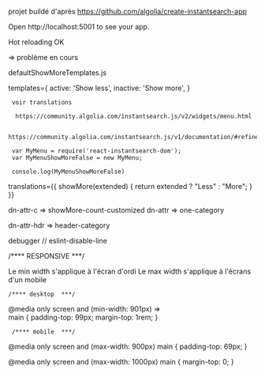 projet buildé d'après https://github.com/algolia/create-instantsearch-app

Open http://localhost:5001 to see your app.

Hot reloading OK


=> problème en cours

defaultShowMoreTemplates.js

templates={
active: '<a class="ais-show-more ais-show-more__active">Show less</a>',
inactive: '<a class="ais-show-more ais-show-more__inactive">Show more</a>',
	 }
	 
	 voir translations
	  
	  https://community.algolia.com/instantsearch.js/v2/widgets/menu.html
	  
	  https://community.algolia.com/instantsearch.js/v1/documentation/#refinementlist
	 
	 var MyMenu = require('react-instantsearch-dom');
     var MyMenuShowMoreFalse = new MyMenu;
     
     console.log(MyMenuShowMoreFalse)
translations={{
            showMore(extended) {
              return extended ? "Less" : "More";
            }
          }} 

dn-attr-c => showMore-count-customized
dn-attr => one-category

dn-attr-hdr => header-category

debugger // eslint-disable-line

/**** RESPONSIVE ***/

Le min width s'applique à l'écran d'ordi
Le max width s'applique à l'écrans d'un mobile
 
    /**** desktop  ***/
 
 @media only screen and (min-width: 901px)  =>  
 main {
     padding-top: 99px;
     margin-top: 1rem;
 }
 
     /**** mobile  ***/
 
 @media only screen and (max-width: 900px)
 main {
     padding-top: 69px;
 }
 
 @media only screen and (max-width: 1000px)
 main {
     margin-top: 0;
 }
 
